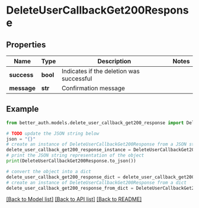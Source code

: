 # DeleteUserCallbackGet200Response


## Properties

Name | Type | Description | Notes
------------ | ------------- | ------------- | -------------
**success** | **bool** | Indicates if the deletion was successful | 
**message** | **str** | Confirmation message | 

## Example

```python
from better_auth.models.delete_user_callback_get200_response import DeleteUserCallbackGet200Response

# TODO update the JSON string below
json = "{}"
# create an instance of DeleteUserCallbackGet200Response from a JSON string
delete_user_callback_get200_response_instance = DeleteUserCallbackGet200Response.from_json(json)
# print the JSON string representation of the object
print(DeleteUserCallbackGet200Response.to_json())

# convert the object into a dict
delete_user_callback_get200_response_dict = delete_user_callback_get200_response_instance.to_dict()
# create an instance of DeleteUserCallbackGet200Response from a dict
delete_user_callback_get200_response_from_dict = DeleteUserCallbackGet200Response.from_dict(delete_user_callback_get200_response_dict)
```
[[Back to Model list]](../README.md#documentation-for-models) [[Back to API list]](../README.md#documentation-for-api-endpoints) [[Back to README]](../README.md)


